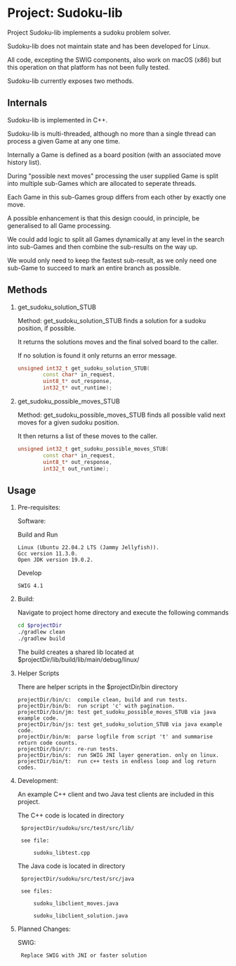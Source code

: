 # Project: Sudoku-lib

Project Sudoku-lib implements a sudoku problem solver.

Sudoku-lib does not maintain state and has been developed for Linux. 

All code, excepting the SWIG components, also work on macOS (x86) but this operation on that platform has not been fully tested.

Sudoku-lib currently exposes two methods.

## Internals

Sudoku-lib is implemented in C++. 

Sudoku-lib is multi-threaded, although no more than a single thread can process a given Game at any one time.

Internally a Game is defined as a board position (with an associated move history list). 

During "possible next moves" processing the user supplied Game is split into multiple sub-Games which are allocated to seperate threads. 

Each Game in this sub-Games group differs from each other by exactly one move.

A possible enhancement is that this design coould, in principle, be generalised to all Game processing. 

We could add logic to split all Games dynamically at any level in the search into sub-Games and then combine the sub-results on the way up.

We would only need to keep the fastest sub-result, as we only need one sub-Game to succeed to mark an entire branch as possible. 

## Methods 

1. get_sudoku_solution_STUB

    Method: get_sudoku_solution_STUB finds a solution for a sudoku position, if possible. 
    
    It returns the solutions moves and the final solved board to the caller. 
    
    If no solution is found it only returns an error message.

    ```cpp
    unsigned int32_t get_sudoku_solution_STUB(
			const char* in_request,
			uint8_t* out_response,
			int32_t* out_runtime);
    ```

2. get_sudoku_possible_moves_STUB

    Method: get_sudoku_possible_moves_STUB finds all possible valid next moves for a given sudoku position. 
    
    It then returns a list of these moves to the caller. 

    ```cpp
    unsigned int32_t get_sudoku_possible_moves_STUB(
			const char* in_request,
			uint8_t* out_response,
			int32_t out_runtime);
    ```
    
## Usage

1. Pre-requisites:

    Software:
    
    Build and Run
    
    ```text
    Linux (Ubuntu 22.04.2 LTS (Jammy Jellyfish)).
    Gcc version 11.3.0.
    Open JDK version 19.0.2.
    ```
    
    Develop
    
    ```text
    SWIG 4.1
    ```
    
2. Build:

    Navigate to project home directory and execute the following commands

    ```bash
    cd $projectDir
    ./gradlew clean
    ./gradlew build
    ```
    
    The build creates a shared lib located at $projectDir/lib/build/lib/main/debug/linux/

3. Helper Scripts

    There are helper scripts in the $projectDir/bin directory
    
    ```text
    projectDir/bin/c:  compile clean, build and run tests.
    projectDir/bin/b:  run script 'c' with pagination.
    projectDir/bin/jm: test get_sudoku_possible_moves_STUB via java example code.
    projectDir/bin/js: test get_sudoku_solution_STUB via java example code.
    projectDir/bin/m:  parse logfile from script 't' and summarise return code counts.
    projectDir/bin/r:  re-run tests.
    projectDir/bin/s:  run SWIG JNI layer generation. only on linux.
    projectDir/bin/t:  run c++ tests in endless loop and log return codes.
    ```

4. Development:

    An example C++ client and two Java test clients are included in this project.
    
    The C++ code is located in directory 
    
        $projectDir/sudoku/src/test/src/lib/
    
        see file: 
    
            sudoku_libtest.cpp
    
    The Java code is located in directory 
    
        $projectDir/sudoku/src/test/src/java      
    
        see files: 
        
            sudoku_libclient_moves.java
        
            sudoku_libclient_solution.java
        
5. Planned Changes:

    SWIG:
        
        Replace SWIG with JNI or faster solution

